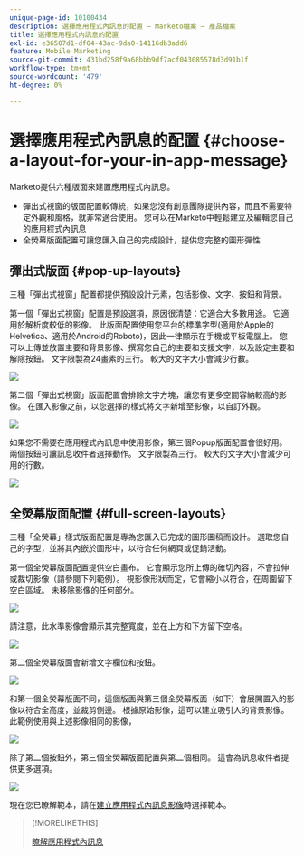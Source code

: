 ```yaml
---
unique-page-id: 10100434
description: 選擇應用程式內訊息的配置 — Marketo檔案 — 產品檔案
title: 選擇應用程式內訊息的配置
exl-id: e36507d1-df04-43ac-9da0-14116db3add6
feature: Mobile Marketing
source-git-commit: 431bd258f9a68bbb9df7acf043085578d3d91b1f
workflow-type: tm+mt
source-wordcount: '479'
ht-degree: 0%

---
```


# 選擇應用程式內訊息的配置 {#choose-a-layout-for-your-in-app-message}

Marketo提供六種版面來建置應用程式內訊息。

* 彈出式視窗的版面配置較傳統，如果您沒有創意團隊提供內容，而且不需要特定外觀和風格，就非常適合使用。 您可以在Marketo中輕鬆建立及編輯您自己的應用程式內訊息
* 全熒幕版面配置可讓您匯入自己的完成設計，提供您完整的圖形彈性

## 彈出式版面 {#pop-up-layouts}

三種「彈出式視窗」配置都提供預設設計元素，包括影像、文字、按鈕和背景。

第一個「彈出式視窗」配置是預設選項，原因很清楚：它適合大多數用途。 它適用於解析度較低的影像。 此版面配置使用您平台的標準字型(適用於Apple的Helvetica、適用於Android的Roboto)，因此一律顯示在手機或平板電腦上。 您可以上傳並放置主要和背景影像、撰寫您自己的主要和支援文字，以及設定主要和解除按鈕。 文字限製為24畫素的三行。 較大的文字大小會減少行數。

![](assets/image2016-5-9-13-3a3-3a48.png)

第二個「彈出式視窗」版面配置會排除文字方塊，讓您有更多空間容納較高的影像。 在匯入影像之前，以您選擇的樣式將文字新增至影像，以自訂外觀。

![](assets/image2016-5-9-13-3a4-3a43.png)

如果您不需要在應用程式內訊息中使用影像，第三個Popup版面配置會很好用。 兩個按鈕可讓訊息收件者選擇動作。 文字限製為三行。 較大的文字大小會減少可用的行數。

![](assets/image2016-5-9-13-3a7-3a33.png)

## 全熒幕版面配置 {#full-screen-layouts}

三種「全熒幕」樣式版面配置是專為您匯入已完成的圖形圖稿而設計。 選取您自己的字型，並將其內嵌於圖形中，以符合任何網頁或促銷活動。

第一個全熒幕版面配置提供空白畫布。 它會顯示您所上傳的確切內容，不會拉伸或裁切影像（請參閱下列範例）。 視影像形狀而定，它會縮小以符合，在周圍留下空白區域。 未移除影像的任何部分。

![](assets/image2016-5-9-13-3a9-3a26.png)

請注意，此水準影像會顯示其完整寬度，並在上方和下方留下空格。

![](assets/image2016-5-9-13-3a29-3a46.png)

第二個全熒幕版面會新增文字欄位和按鈕。

![](assets/image2016-5-9-13-3a10-3a27.png)

和第一個全熒幕版面不同，這個版面與第三個全熒幕版面（如下）會展開置入的影像以符合全高度，並裁剪側邊。 根據原始影像，這可以建立吸引人的背景影像。 此範例使用與上述影像相同的影像，

![](assets/image2016-5-9-14-3a0-3a36.png)

除了第二個按鈕外，第三個全熒幕版面配置與第二個相同。 這會為訊息收件者提供更多選項。

![](assets/image2016-5-9-13-3a11-3a35.png)

現在您已瞭解範本，請在[建立應用程式內訊息影像](/help/marketo/product-docs/mobile-marketing/in-app-messages/creating-in-app-messages/add-in-app-message-images.md)時選擇範本。

>[!MORELIKETHIS]
>
>[瞭解應用程式內訊息](/help/marketo/product-docs/mobile-marketing/in-app-messages/understanding-in-app-messages.md)
